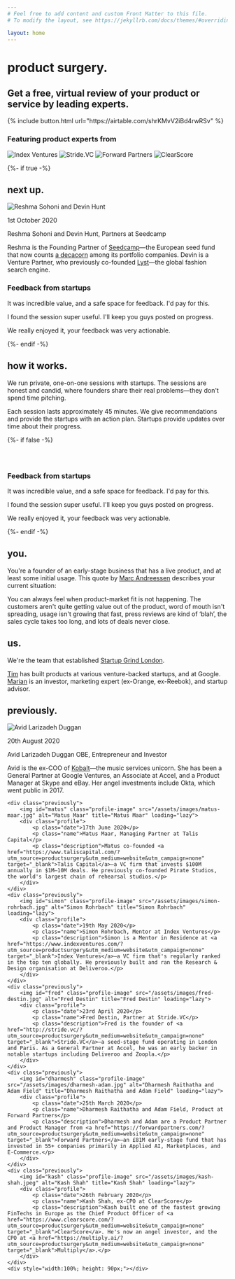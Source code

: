 ```yaml
---
# Feel free to add content and custom Front Matter to this file.
# To modify the layout, see https://jekyllrb.com/docs/themes/#overriding-theme-defaults

layout: home
---
```


<div id="atf">
	<div>
		<h1 id="main-title" class="noselect">product surgery<span class="tertiary-color transitioning-period period-1">.</span></h1>
		<div id="key-messaging-container">
			<h2 class="key-messaging">Get a free, virtual review of your product or service by leading experts.</h2>
		</div>
		{% include button.html url="https://airtable.com/shrKMvV2iBd4rwRSv" %}
	</div>
</div>

<div id="experts-container">
	<div id="experts-header"><h3>Featuring product experts from</h3></div>
	<img id="index" src="/assets/images/index_ventures_colourised.png" alt="Index Ventures" title="Index Ventures">
	<img id="stride" src="/assets/images/stride_vc_colourised.png" alt="Stride.VC" title="Stride.VC">	
	<img id="forward" src="/assets/images/forward_partners_colourised.png" alt="Forward Partners" title="Forward Partners">	
	<img id="clearscore" src="/assets/images/clearscore_colourised.png" alt="ClearScore" title="ClearScore">			
</div>

{%- if true -%}

<div id="next-up-container">
	<div id="next-up-header"><h2>next up<span class="primary-color">.</span></h2></div>
	<div id="next-up">
		<img id="avid" class="profile-image" src="/assets/images/reshma-and-devin.jpg" alt="Reshma Sohoni and Devin Hunt" title="Reshma Sohoni and Devin Hunt">
		<div class="profile">
			<p class="date">1st October 2020</p>
			<p class="name">Reshma Sohoni and Devin Hunt, Partners at Seedcamp</p>
			<p class="description">Reshma is the Founding Partner of <a href="https://www.seedcamp.com/?utm_source=productsurgery&utm_medium=website&utm_campaign=none" target="_blank">Seedcamp</a>—the European seed fund that now counts <a href="https://twitter.com/seedcamp/status/1283063772496764928?utm_source=productsurgery&utm_medium=website&utm_campaign=none" target="_blank">a decacorn</a> among its portfolio companies. Devin is a Venture Partner, who previously co-founded <a href="https://www.lyst.com/?utm_source=productsurgery&utm_medium=website&utm_campaign=none" target="_blank">Lyst</a>—the global fashion search engine.</p>
		</div>
	</div>
</div>

<div id="quote-container">
	<div id="quotes-header"><h3>Feedback from startups</h3></div>
	<div id="quote-1" class="quote">
		<p>It was incredible value, and a safe space for feedback. I'd pay for this.</p>
	</div>
	<div id="quote-2" class="quote">
		<p>I found the session super useful. I'll keep you guys posted on progress.</p>
	</div>
	<div id="quote-3" class="quote">
		<p>We really enjoyed it, your feedback was very actionable.</p>
	</div>
</div>

{%- endif -%}

<div class="explainer-container">
	<h2>how it works<span class="secondary-color">.</span></h2>
	<p> We run private, one-on-one sessions with startups. The sessions are honest and candid, where founders share their real problems—they don't spend time pitching.</p>
	<p> Each session lasts approximately 45 minutes. We give recommendations and provide the startups with an action plan. Startups provide updates over time about their progress.</p>
</div>

{%- if false -%}

<div id="quote-container" style="margin-top: 64px;">
	<div id="quotes-header"><h3>Feedback from startups</h3></div>
	<div id="quote-1" class="quote">
		<p>It was incredible value, and a safe space for feedback. I'd pay for this.</p>
	</div>
	<div id="quote-2" class="quote">
		<p>I found the session super useful. I'll keep you guys posted on progress.</p>
	</div>
	<div id="quote-3" class="quote">
		<p>We really enjoyed it, your feedback was very actionable.</p>
	</div>
</div>

{%- endif -%}

<div class="explainer-container">
	<h2>you<span class="tertiary-color">.</span></h2>
	<p> You're a founder of an early-stage business that has a live product, and at least some initial usage. This quote by <a href="https://pmarchive.com/guide_to_startups_part4.html" target="_blank">Marc Andreessen</a> describes your current situation:</p>
	<div class="big-quote">
		<p>You can always feel when product-market fit is not happening. The customers aren't quite getting value out of the product, word of mouth isn't spreading, usage isn't growing that fast, press reviews are kind of ‘blah’, the sales cycle takes too long, and lots of deals never close.
		</p>
	</div>
</div>

<div class="explainer-container">
	<h2>us<span class="primary-color">.</span></h2>
	<p> We're the team that established <a href="https://www.startupgrind.com/london?utm_source=productsurgery&utm_medium=website&utm_campaign=none" target="_blank">Startup Grind London</a>.</p>
	<p><a href="https://linkedin.com/in/telder" target="_blank">Tim</a> has built products at various venture-backed startups, and at Google. <a href="https://www.linkedin.com/in/gazdik/" target="_blank">Marian</a> is an investor, marketing expert (ex-Orange, ex-Reebok), and startup advisor.</p>
</div>


<div id="previously-container">
	<div id="previously-header"><h2>previously<span class="secondary-color">.</span></h2></div>
	<div class="previously">
		<img id="avid" class="profile-image" src="/assets/images/avid-larizadeh-duggan.jpg" alt="Avid Larizadeh Duggan" title="Avid Larizadeh Duggan" loading="lazy">
		<div class="profile">
			<p class="date">20th August 2020</p>
			<p class="name">Avid Larizadeh Duggan OBE, Entrepreneur and Investor</p>
			<p class="description">Avid is the ex-COO of <a href="https://www.kobaltmusic.com/?utm_source=productsurgery&utm_medium=website&utm_campaign=none" target="_blank">Kobalt</a>—the music services unicorn. She has been a General Partner at Google Ventures, an Associate at Accel, and a Product Manager at Skype and eBay. Her angel investments include Okta, which went public in 2017.</p>
		</div>
	</div>

	<div class="previously">
		<img id="matus" class="profile-image" src="/assets/images/matus-maar.jpg" alt="Matus Maar" title="Matus Maar" loading="lazy">
		<div class="profile">
			<p class="date">17th June 2020</p>
			<p class="name">Matus Maar, Managing Partner at Talis Capital</p>
			<p class="description">Matus co-founded <a href="https://www.taliscapital.com/?utm_source=productsurgery&utm_medium=website&utm_campaign=none" target="_blank">Talis Capital</a>—a VC firm that invests $100M annually in $1M–10M deals. He previously co-founded Pirate Studios, the world's largest chain of rehearsal studios.</p>
		</div>
	</div>
	<div class="previously">
		<img id="simon" class="profile-image" src="/assets/images/simon-rohrbach.jpg" alt="Simon Rohrbach" title="Simon Rohrbach" loading="lazy">
		<div class="profile">
			<p class="date">19th May 2020</p>
			<p class="name">Simon Rohrbach, Mentor at Index Ventures</p>
			<p class="description">Simon is a Mentor in Residence at <a href="https://www.indexventures.com/?utm_source=productsurgery&utm_medium=website&utm_campaign=none" target="_blank">Index Ventures</a>—a VC firm that's regularly ranked in the top ten globally. He previously built and ran the Research & Design organisation at Deliveroo.</p>
		</div>
	</div>	
	<div class="previously">
		<img id="fred" class="profile-image" src="/assets/images/fred-destin.jpg" alt="Fred Destin" title="Fred Destin" loading="lazy">
		<div class="profile">
			<p class="date">23rd April 2020</p>
			<p class="name">Fred Destin, Partner at Stride.VC</p>
			<p class="description">Fred is the founder of <a href="http://stride.vc/?utm_source=productsurgery&utm_medium=website&utm_campaign=none" target="_blank">Stride.VC</a>—a seed-stage fund operating in London and Paris. As a General Partner at Accel, he was an early backer in notable startups including Deliveroo and Zoopla.</p>
		</div>
	</div>
	<div class="previously">
		<img id="dharmesh" class="profile-image" src="/assets/images/dharmesh-adam.jpg" alt="Dharmesh Raithatha and Adam Field" title="Dharmesh Raithatha and Adam Field" loading="lazy">
		<div class="profile">
			<p class="date">25th March 2020</p>
			<p class="name">Dharmesh Raithatha and Adam Field, Product at Forward Partners</p>
			<p class="description">Dharmesh and Adam are a Product Partner and Product Manager from <a href="https://forwardpartners.com/?utm_source=productsurgery&utm_medium=website&utm_campaign=none" target="_blank">Forward Partners</a>—an £81M early-stage fund that has invested in 55+ companies primarily in Applied AI, Marketplaces, and E-Commerce.</p>
		</div>
	</div>
	<div class="previously">
		<img id="kash" class="profile-image" src="/assets/images/kash-shah.jpeg" alt="Kash Shah" title="Kash Shah" loading="lazy">
		<div class="profile">
			<p class="date">26th February 2020</p>
			<p class="name">Kash Shah, ex-CPO at ClearScore</p>
			<p class="description">Kash built one of the fastest growing FinTechs in Europe as the Chief Product Officer of <a href="https://www.clearscore.com/?utm_source=productsurgery&utm_medium=website&utm_campaign=none" target="_blank">ClearScore</a>. He's now an angel investor, and the CPO at <a href="https://multiply.ai/?utm_source=productsurgery&utm_medium=website&utm_campaign=none" target="_blank">Multiply</a>.</p>
		</div>
	</div>
	<div style="width:100%; height: 90px;"></div>
</div>

<script>
	document.addEventListener('DOMContentLoaded', function() {
	    var elems = document.getElementsByClassName("transitioning-period");
	    if(window.location.href.indexOf("referral") > -1){
		    var vars = {};
			    var parts = window.location.href.replace(/[?&]+([^=&]+)=([^&]*)/gi, function(m,key,value) {
			        vars[key] = value;
			    });
	    	var buttons = document.getElementsByClassName("button-anchor");
	    	var url = buttons[0].href;
	    	var i = buttons.length;
			while (i--) {
			    buttons[i].setAttribute("href", url.concat("?prefill_Referred%20by=", vars["referral"]));
			};
		};
		setInterval(function(){
		    if(elems[0].classList.contains("period-1")) {
		        elems[0].classList.remove("tertiary-color");
	    		elems[0].classList.add("primary-color");
		        elems[0].classList.remove("period-1");
	    		elems[0].classList.add("period-2");
		    } else if(elems[0].classList.contains("period-2")) {
		        elems[0].classList.remove("primary-color");
	    		elems[0].classList.add("tertiary-color");
		        elems[0].classList.remove("period-2");
	    		elems[0].classList.add("period-3");
		    } else if(elems[0].classList.contains("period-3")) {
		        elems[0].classList.remove("tertiary-color");
	    		elems[0].classList.add("secondary-color");
		        elems[0].classList.remove("period-3");
	    		elems[0].classList.add("period-4");	    		
		    } else if(elems[0].classList.contains("period-4")) {
		        elems[0].classList.remove("secondary-color");
	    		elems[0].classList.add("tertiary-color");
	    		elems[0].classList.remove("period-4");
	    		elems[0].classList.add("period-1");	
		    }	    	    
		}, 5000);
	    var footer = document.getElementById('sticky-footer');
	    var button = document.getElementById('primary-button');
	    var buttonOffset = button.getBoundingClientRect();
	    var triggerHeight = window.pageYOffset + buttonOffset.top + buttonOffset.height*.6;
		window.onscroll = function() {
		    if (window.pageYOffset > triggerHeight) {
		        footer.classList.add("show-footer");
		    } else {
		        footer.classList.remove("show-footer");
		    }
		}
	}, false);

</script>